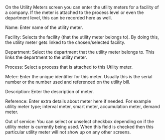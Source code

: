 








On the Utility Meters screen you can enter the utility meters for a facility of a company. If the meter is attached to the process level or even the department level, this can be recorded here as well.

Name: Enter name of the utility meter.

Facility: Selects the facility (that the utility meter belongs to). By doing this, the utility meter gets linked to the chosen/selected facility. 

Department: Select the department that the utility meter belongs to. This links the department to the utility meter.

Process: Select a process that is attached to this Utility meter.

Meter: Enter the unique identifier for this meter. Usually this is the serial number or the number used and referenced on the utility bill. 

Description: Enter the description of meter.

Reference: Enter extra details about meter here if needed. For example utility meter type; interval meter, smart meter, accumulation meter, demand meter.

Out of service: You can select or unselect checkbox depending on if the utility meter is currently being used. When this field is checked then this particular utility meter will not show up on any other screens.
